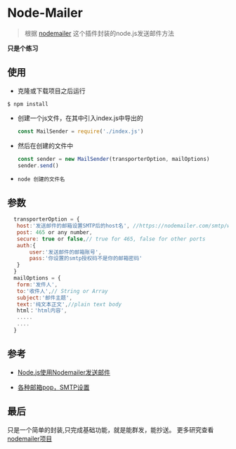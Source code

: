 # Node-Mailer
> 根据 [nodemailer][0] 这个插件封装的node.js发送邮件方法

**只是个练习**

## 使用

- 克隆或下载项目之后运行
```
$ npm install
```
 - 创建一个js文件，在其中引入index.js中导出的
    ```js
    const MailSender = require('./index.js')
    ```
 - 然后在创建的文件中
    ```js
    const sender = new MailSender(transporterOption, mailOptions)
    sender.send()
    ```
 - `node 创建的文件名 `

## 参数
```js
  transporterOption = {
   host:'发送邮件的邮箱设置SMTP后的host名', //https://nodemailer.com/smtp/well-known/
   post: 465 or any number,
   secure: true or false,// true for 465, false for other ports
   auth:{
       user:'发送邮件的邮箱账号',
       pass:'你设置的smtp授权码不是你的邮箱密码' 
   }
  }
  mailOptions = {
   form:'发件人',
   to:'收件人',// String or Array
   subject:'邮件主题',
   text:'纯文本正文',//plain text body
   html：'html内容',
   .....
   ....
  }
```
## 参考
- [Node.js使用Nodemailer发送邮件][1]

- [各种邮箱pop，SMTP设置][2]
## 最后
只是一个简单的封装,只完成基础功能，就是能群发，能抄送。
更多研究查看[nodemailer项目][0]



[0]: 'https://github.com/nodemailer/nodemailer'
[1]: 'https://segmentfault.com/a/1190000012251328'
[2]: 'https://www.jianshu.com/p/1ae1329e1345'